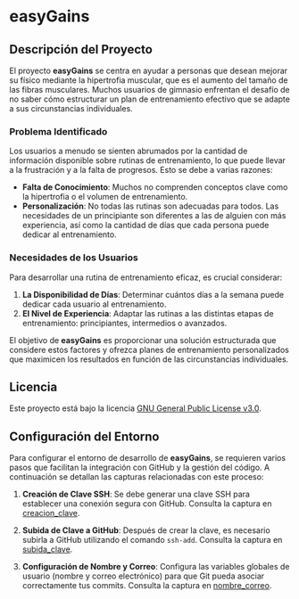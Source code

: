 # easyGains

## Descripción del Proyecto
El proyecto **easyGains** se centra en ayudar a personas que desean mejorar su físico mediante la hipertrofia muscular, que es el aumento del tamaño de las fibras musculares. Muchos usuarios de gimnasio enfrentan el desafío de no saber cómo estructurar un plan de entrenamiento efectivo que se adapte a sus circunstancias individuales.

### Problema Identificado
Los usuarios a menudo se sienten abrumados por la cantidad de información disponible sobre rutinas de entrenamiento, lo que puede llevar a la frustración y a la falta de progresos. Esto se debe a varias razones:

- **Falta de Conocimiento**: Muchos no comprenden conceptos clave como la hipertrofia o el volumen de entrenamiento.
- **Personalización**: No todas las rutinas son adecuadas para todos. Las necesidades de un principiante son diferentes a las de alguien con más experiencia, así como la cantidad de días que cada persona puede dedicar al entrenamiento.

### Necesidades de los Usuarios
Para desarrollar una rutina de entrenamiento eficaz, es crucial considerar:

1. **La Disponibilidad de Días**: Determinar cuántos días a la semana puede dedicar cada usuario al entrenamiento.
2. **El Nivel de Experiencia**: Adaptar las rutinas a las distintas etapas de entrenamiento: principiantes, intermedios o avanzados.

El objetivo de **easyGains** es proporcionar una solución estructurada que considere estos factores y ofrezca planes de entrenamiento personalizados que maximicen los resultados en función de las circunstancias individuales.

## Licencia
Este proyecto está bajo la licencia [GNU General Public License v3.0](./LICENSE).

## Configuración del Entorno
Para configurar el entorno de desarrollo de **easyGains**, se requieren varios pasos que facilitan la integración con GitHub y la gestión del código. A continuación se detallan las capturas relacionadas con este proceso:

1. **Creación de Clave SSH**: Se debe generar una clave SSH para establecer una conexión segura con GitHub. Consulta la captura en [creacion_clave](./configuracion_entorno/creacion_clave).
   
2. **Subida de Clave a GitHub**: Después de crear la clave, es necesario subirla a GitHub utilizando el comando `ssh-add`. Consulta la captura en [subida_clave](./configuracion_entorno/subida_clave).

3. **Configuración de Nombre y Correo**: Configura las variables globales de usuario (nombre y correo electrónico) para que Git pueda asociar correctamente tus commits. Consulta la captura en [nombre_correo](./configuracion_entorno/nombre_correo).

